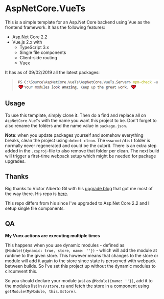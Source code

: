 # AspNetCore.VueTs

This is a simple template for an Asp.Net Core backend using Vue as the frontend framework. It has the following features:

* Asp.Net Core 2.2
* Vue.js 2.x with
  * TypeScript 3.x
  * Single file components
  * Client-side routing
  * Vuex

It has as of 09/02/2019 all the latest packages:

> ![npm-check result](npm-check.png)

## Usage

To use this template, simply clone it.
Then do a find and replace all on `AspNetCore.VueTs` with the name you want this project to be.
Don't forget to also rename the folders and the name value in `package.json`.

**Note**: when you update packages yourself and somehow everything breaks, clean the project using `dotnet clean`.
The `wwwroot/dist` folder is normally never regenerated and could be the culprit.
There is an extra step added in the `.csproj`-file to also remove that folder per clean.
The next build will trigger a first-time webpack setup which might be needed for package upgrades.

## Thanks

Big thanks to Victor Alberto Gil with his [upgrade blog](https://medium.com/@vhanla/creating-a-vuejs-with-typescript-spa-on-asp-net-core-2-1-5efaee226154) that got me most of the way there.
His repo is [here](https://github.com/vhanla/vuets).

This repo differs from his since I've upgraded to Asp.Net Core 2.2 and I setup single file components.

## QA

**My Vuex actions are executing multiple times**

This happens when you use dynamic modules - defined as `@Module({dynamic: true, store, name: ''})` - which will add the module at runtime to the given store.
This however means that changes to the store or module will add it again to the store since state is perserved with webpack between builds.
So I've set this project up without the dynamic modules to circumvent this.

So you should declare your module just as `@Module({name: ''})`, add it to the modules list in `@/store.ts` and fetch the store in a component using `getModule(MyModule, this.$store)`.